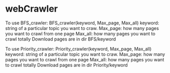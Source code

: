 # webCrawler
To use BFS_crawler:
BFS_crawler(keyword, Max_page, Max_all)
keyword: string of a particular topic you want to craw.
Max_page: how many pages you want to crawl from one page
Max_all: how many pages you want to crawl totally
Download pages are in dir BFS/keyword


To use Priority_crawler:
Priority_crawler(keyword, Max_page, Max_all)
keyword: string of a particular topic you want to craw.
Max_page: how many pages you want to crawl from one page
Max_all: how many pages you want to crawl totally 
Download pages are in dir Priority/keyword
